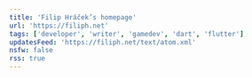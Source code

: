 ```yaml
---
title: 'Filip Hráček’s homepage'
url: 'https://filiph.net'
tags: ['developer', 'writer', 'gamedev', 'dart', 'flutter']
updatesFeed: 'https://filiph.net/text/atom.xml'
nsfw: false
rss: true
---
```

